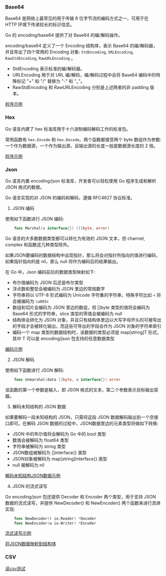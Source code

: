 
### Base64

Base64 是网络上最常见的用于传输 8 位字节流的编码方式之一，可用于在 HTTP 环境下传递较长的标识信息。

Go 的 encoding/base64 提供了对 Base64 的编/解码操作。

encoding/base64 定义了一个 Encoding 结构体，表示 Base64 的编/解码器，并且导出了四个常用的 Encoding 对象: `StdEncoding`, `URLEncoding`, `RawStdEncoding`, `RawURLEncoding` 。
* StdEncoding 表示标准的编/解码器。
* URLEncoding 用于对 URL 编/解码，编/解码过程中会将 Base64 编码中的特殊标记 "+" 和 "/" 替换为 "-" 和 "_"。
* RawStdEncoding 和 RawURLEncoding 分别是上述两者的非 padding 版本。

[程序示例](09/b64.go)


### Hex


Go 语言内建了 hex 标准库用于十六进制编码解码工作的标准包。

常用函数有 `hex.Encode` 和 `hex.Decode`。两个函数都接受两个 byte 数组作为参数: 一个作为数据源，一个作为输出源，且输出源的长度一般是数据源长度的 2 倍。

[程序示例](09/hex.go)


### Json

Go 语言内置 encoding/json 标准库，开发者可以轻松使用 Go 程序生成和解析 JSON 格式的数据。

Go 语言实现的对 JSON 的编码和解码，遵循 RFC4627 协议标准。

1. JSON 编码

使用如下函数进行 JSON 编码:
```go
    func Marshal(v interface{}) ([]byte, error)
```

Go 语言的大多数数据类型都可以转化为有效的 JSON 文本，但 channel, complex 和函数这几种类型除外。

如果JSON要编码的数据结构中出现指针，那么将会对指针所指向的值进行编码，如果指针指向的是 nil，那么 null 将作为编码后的结果输出。

在 Go 中，Json 编码前后的数据类型映射如下:
- 布尔值编码为 JSON 后还是布尔类型
- 浮点数和整型会被编码为 JSON 里边的常规数字
- 字符串将以 UTF-8 形式编码为 Unicode 字符集的字符串，特殊字符比如 `<` 将会被编码为 `\u003c`
- 数组和切片会编码为 JSON 里边的数组，但 []byte 类型的值将会编码为 Base64 形式的字符串，slice 类型的零值会被编码为 null
- 结构体会转化为 JSON 对象，并且只有结构体里边以大写字母开头的可被导出的字段才会被转化输出，而这些可导出的字段会作为 JSON 对象的字符串索引
- 编码一个 map 类型的数据结构时，该数据的类型必须是 map[string]T 形式，其中 T 可以是 encoding/json 包支持的任意数据类型

[编码示例](09/json_Marshal.go)


2. JSON 解码

使用如下函数进行 JSON 解码:
```go
    func Unmarshal(data []byte, v interface{}) error
```
该函数的第一个参数是输入，即 JSON 格式的文本，第二个参数表示目标输出容器。


3. 解码未知结构的 JSON 数据

如果要解码一段未知结构的 JSON，只需将这段 JSON 数据解码输出到一个空接口即可。在解码 JSON 数据的过程中，JSON数据里边的元素类型将做如下转换:
- JSON 中的布尔值将会解码为 Go 中的 bool 类型
- 数值会被解码为 float64 类型
- 字符串被解码为 string 类型
- JSON数组被解码为 []interface{} 类型
- JSON对象被解码为 map[string]interface{} 类型
- null 被解码为 nil

[解码未知结构JSON数据示例](09/json_UnmarshalUnknown.go)


4. JSON 的流式读写

Go encoding/json 包还提供 Decoder 和 Encoder 两个类型，用于支持 JSON 数据的流式读写，并提供 NewDecoder() 和 NewEncoder() 两个函数来进行具体实现:
```go
    func NewDecoder(r io.Reader) *Decoder
    func NewEncoder(w io.Writer) *Encoder
```

[流式读写示例](09/json_streamIO.go)

[将JSON数据映射到结构体](09/json_struct.go)

### CSV

[读csv测试](09/csv_reader.go)
